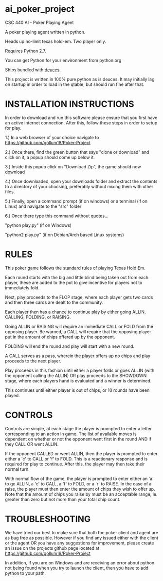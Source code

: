 # ai_poker_project
CSC 440 AI - Poker Playing Agent

A poker playing agent written in python.

Heads up no-limit texas hold-em. Two player only.

Requires Python 2.7.

You can get Python for your environment from python.org

Ships bundled with [deuces](https://github.com/worldveil/deuces).

This project is written in 100% pure python as is deuces. It may initially lag on startup in order to load in the qtable, but should run fine after that.

# INSTALLATION INSTRUCTIONS

In order to download and run this software please ensure that you first have an active internet connection. After this, follow these steps in order to setup for play.

1.) In a web browser of your choice navigate to https://github.com/gollum18/Poker-Project

2.) Once there, find the green button that says "clone or download" and click on it, a popup should come up below it.

3.) Inside this popup click on "Download Zip", the game should now download

4.) Once downloaded, open your downloads folder and extract the contents to a directory of your choosing, preferably without mixing them with other files.

5.) Finally, open a command prompt (if on windows) or a terminal (if on Linux) and navigate to the "src" folder

6.) Once there type this command without quotes...

"python play.py" (if on Windows)

"python2 play.py" (if on Debian/Arch based Linux systems)

# RULES

This poker game follows the standard rules of playing Texas Hold'Em.

Each round starts with the big and little blind being taken out from each player, these are added to the pot to give incentive for players not to immediately fold.

Next, play proceeds to the FLOP stage, where each player gets two cards and then three cards are dealt to the community.

Each player then has a chance to continue play by either going ALLIN, CALLING, FOLDING, or RAISING.

Going ALLIN or RAISING will require an immediate CALL or FOLD from the opposing player. Be warned, a CALL will require that the opposing player put in the amount of chips offered up by the opponent.

FOLDING will end the round and play will start with a new round.

A CALL serves as a pass, wherein the player offers up no chips and play proceeds to the next player.

Play proceeds in this fashion until either a player folds or goes ALLIN (with the opponent calling the ALLIN) OR play proceeds to the SHOWDOWN stage, where each players hand is evaluated and a winner is determined.

This continues until either player is out of chips, or 10 rounds have been played. 

# CONTROLS

Controls are simple, at each stage the player is prompted to enter a letter corresponding to an action in game. The list of available moves is dependent on whether or not the opponent went first in the round AND if they CALL OR went ALLIN.

If the opponent CALLED or went ALLIN, then the player is prompted to enter either a 'c' to CALL or 'f' to FOLD. This is a reactionary response and is required for play to continue. After this, the player may then take their normal turn.

With normal flow of the game, the player is prompted to enter either an 'a' to go ALLIN, a 'c' to CALL, a 'f' to FOLD, or a 'r' to RAISE. In the case of a raise, the player must then enter the amount of chips they wish to offer up. Note that the amount of chips you raise by must be an acceptable range, ie. greater than zero but not more than your total chip count.

# TROUBLESHOOTING

We have tried our best to make sure that both the poker client and agent are as bug free as possible. However if you find any issued either with the client or the agent OR you have any suggestions for improvement, please create an issue on the projects github page located at https://github.com/gollum18/Poker-Project

In addition, if you are on Windows and are receiving an error about python not being found when you try to launch the client, then you have to add python to your path.
